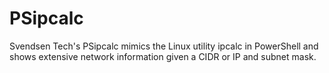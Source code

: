 # PSipcalc
Svendsen Tech's PSipcalc mimics the Linux utility ipcalc in PowerShell and shows extensive network information given a CIDR or IP and subnet mask.
